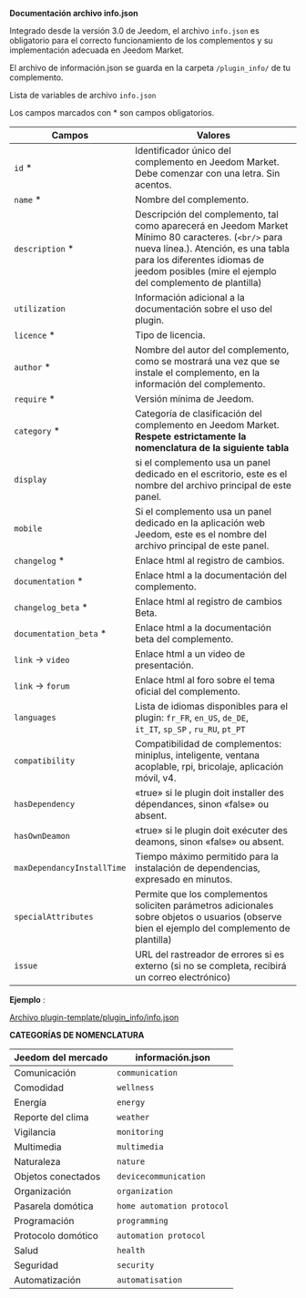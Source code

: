**Documentación archivo info.json**

Integrado desde la versión 3.0 de Jeedom, el archivo ``info.json`` es obligatorio para el correcto funcionamiento de los complementos y su implementación adecuada en Jeedom Market.

El archivo de información.json se guarda en la carpeta ``/plugin_info/`` de tu complemento.

Lista de variables de archivo ``info.json``

Los campos marcados con * son campos obligatorios.

Campos                   | Valores                                                                                                                   |
------------------------ | ------------------------------------------------------------------------------------------------------------------------- |
``id`` *                     | Identificador único del complemento en Jeedom Market. Debe comenzar con una letra. Sin acentos.                             |
``name`` *                   | Nombre del complemento.                                                                                                            |
``description`` *            | Descripción del complemento, tal como aparecerá en Jeedom Market Mínimo 80 caracteres. (``<br/>`` para nueva línea.). Atención, es una tabla para los diferentes idiomas de jeedom posibles (mire el ejemplo del complemento de plantilla)                                  |                                                                                     |
``utilization``                    | Información adicional a la documentación sobre el uso del plugin.                                                    |
``licence`` *                | Tipo de licencia.                                                                                                          |
``author`` *                 | Nombre del autor del complemento, como se mostrará una vez que se instale el complemento, en la información del complemento.         |
``require`` *                | Versión mínima de Jeedom.                                                                                                |
``category`` *               | Categoría de clasificación del complemento en Jeedom Market. **Respete estrictamente la nomenclatura de la siguiente tabla** |
``display``                  | si el complemento usa un panel dedicado en el escritorio, este es el nombre del archivo principal de este panel.                    |
``mobile``                   | Si el complemento usa un panel dedicado en la aplicación web Jeedom, este es el nombre del archivo principal de este panel.   |
``changelog`` *              | Enlace html al registro de cambios.                                                                                              |
``documentation`` *          | Enlace html a la documentación del complemento.
``changelog_beta`` *              | Enlace html al registro de cambios Beta.|
``documentation_beta`` *          | Enlace html a la documentación beta del complemento.
``link`` -> ``video``               | Enlace html a un video de presentación.                                                                                 |
``link`` -> ``forum``               | Enlace html al foro sobre el tema oficial del complemento.                                                                  |
``languages``                | Lista de idiomas disponibles para el plugin: ``fr_FR``, ``en_US``, ``de_DE``, ``it_IT``, ``sp_SP`` , ``ru_RU``, ``pt_PT``            |
``compatibility``            | Compatibilidad de complementos: miniplus, inteligente, ventana acoplable, rpi, bricolaje, aplicación móvil, v4.                                                   |
``hasDependency``            | «true» si le plugin doit installer des dépendances, sinon «false» ou absent.                                              |
``hasOwnDeamon``             | «true» si le plugin doit exécuter des deamons, sinon «false» ou absent.                                                   |
``maxDependancyInstallTime`` | Tiempo máximo permitido para la instalación de dependencias, expresado en minutos.                                            |
``specialAttributes`` | Permite que los complementos soliciten parámetros adicionales sobre objetos o usuarios (observe bien el ejemplo del complemento de plantilla)                                            |
``issue``                    | URL del rastreador de errores si es externo (si no se completa, recibirá un correo electrónico)

**Ejemplo** :

[Archivo plugin-template/plugin_info/info.json](https://github.com/jeedom/plugin-template/blob/master/plugin_info/info.json)

**CATEGORÍAS DE NOMENCLATURA**

Jeedom del mercado         | información.json               |
--------------------- | ----------------------- |
Comunicación         | ``communication``           |
Comodidad               | ``wellness``                |
Energía               | ``energy``                  |
Reporte del clima                 | ``weather``                 |
Vigilancia            | ``monitoring``              |
Multimedia            | ``multimedia``              |
Naturaleza                | ``nature``                  |
Objetos conectados      | ``devicecommunication``     |
Organización          | ``organization``            |
Pasarela domótica  | ``home automation protocol``|
Programación         | ``programming``             |
Protocolo domótico   | ``automation protocol``     |
Salud                 | ``health``                  |
Seguridad              | ``security``                |
Automatización           | ``automatisation``          |

